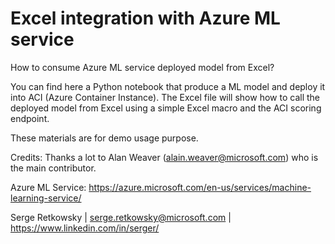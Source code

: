 # Excel integration with Azure ML service
How to consume Azure ML service deployed model from Excel?

You can find here a Python notebook that produce a ML model and deploy it into ACI (Azure Container Instance).
The Excel file will show how to call the deployed model from Excel using a simple Excel macro and the ACI scoring endpoint.

These materials are for demo usage purpose.

Credits:
Thanks a lot to Alan Weaver (alain.weaver@microsoft.com) who is the main contributor.

Azure ML Service:
https://azure.microsoft.com/en-us/services/machine-learning-service/


Serge Retkowsky | serge.retkowsky@microsoft.com | https://www.linkedin.com/in/serger/
